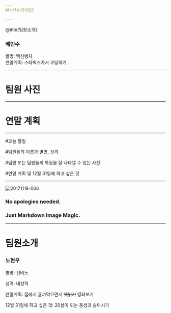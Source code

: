 ```yaml
---
@title[코치만]

---
```

@title[팀원소개]
<h3>배민수</h3>
별명: 맥신병자</br>
연말계획: 스타벅스가서 코딩하기</br>

---
# 팀원 사진



---
# 연말 계획




---
#오늘 할일

#팀원들의 이름과 별명, 성격

#팀원 또는 팀원들의 특징을 잘 나타낼 수 있는 사진

#연말 계획 및 12월 31일에 하고 싶은 것

---
![20171118-006](https://user-images.githubusercontent.com/26531461/50431887-7eebfe00-0911-11e9-9eed-114f46b04746.jpg)


### No apologies needed.
### Just Markdown Image Magic.


---
# 팀원소개
<h3>노현우</h3>

별명: 선비노

성격: 내성적

연말계획: 집에서 귤까먹으면서 ~~책읽기~~ 영화보기

12월 31일에 하고 싶은 것: 20살이 되는 동생과 술마시기
